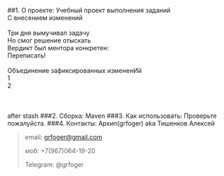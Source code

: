 ##1. О проекте: 
Учебный проект выполнения заданий <br/>
С внесением изменений <br/>
<br/>
Три дня вымучивал задачу<br/>
Но смог решение отыскать<br/>
Вердикт был ментора конкретен:<br/>
Переписать!<br/>
<br/>
Объединение зафиксированных измененИй<br/>
1<br/>
2<br/>
<br/>
<br/>
<br/>
after stash
###2. Сборка: 
Maven
###3. Как использовать: 
Проверьте пожалуйста.
###4. Контакты:
Архип(grfoger) aka Тишенков Алексей 
>email: grfoger@gmail.com
> 
>моб: +7(967)064-19-20
> 
>Telegram: @grfoger